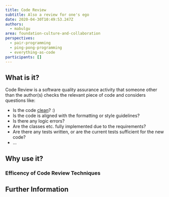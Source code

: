 ```yaml
---
title: Code Review
subtitle: Also a review for one's ego
date: 2020-04-30T10:49:53.247Z
authors:
  - mabulgu
area: foundation-culture-and-collaboration
perspectives:
  - pair-programming
  - ping-pong-programming
  - everything-as-code
participants: []
---
```

## What is it?

Code Review is a software quality assurance activity that someone other than the author(s) checks the relevant piece of code and considers questions like:

* Is the code [clean](https://learning.oreilly.com/library/view/clean-code/9780136083238/)? :)
* Is the code is aligned with the formatting or style guidelines?
* Is there any logic errors?
* Are the classes etc. fully implemented due to the requirements?
* Are there any tests written, or are the current tests sufficient for the new code?
* ...

## Why use it?

### Efficency of Code Review Techniques

## Further Information